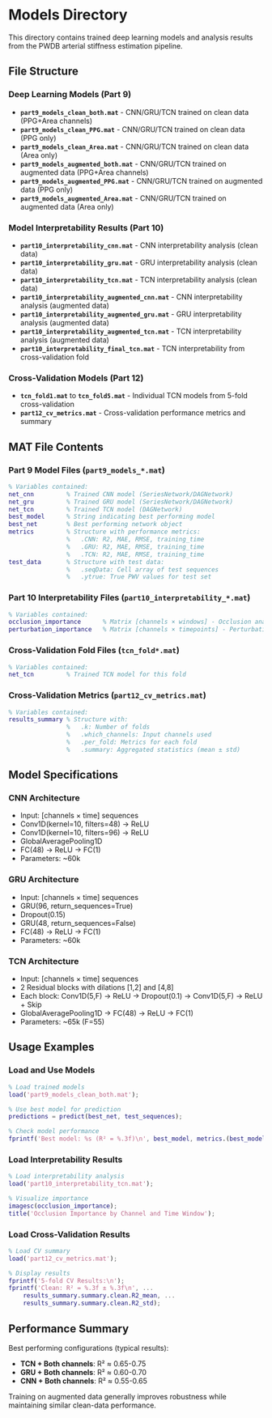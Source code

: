 # Models Directory

This directory contains trained deep learning models and analysis results from the PWDB arterial stiffness estimation pipeline.

## File Structure

### Deep Learning Models (Part 9)
- **`part9_models_clean_both.mat`** - CNN/GRU/TCN trained on clean data (PPG+Area channels)
- **`part9_models_clean_PPG.mat`** - CNN/GRU/TCN trained on clean data (PPG only)
- **`part9_models_clean_Area.mat`** - CNN/GRU/TCN trained on clean data (Area only)
- **`part9_models_augmented_both.mat`** - CNN/GRU/TCN trained on augmented data (PPG+Area channels)
- **`part9_models_augmented_PPG.mat`** - CNN/GRU/TCN trained on augmented data (PPG only)
- **`part9_models_augmented_Area.mat`** - CNN/GRU/TCN trained on augmented data (Area only)

### Model Interpretability Results (Part 10)
- **`part10_interpretability_cnn.mat`** - CNN interpretability analysis (clean data)
- **`part10_interpretability_gru.mat`** - GRU interpretability analysis (clean data)
- **`part10_interpretability_tcn.mat`** - TCN interpretability analysis (clean data)
- **`part10_interpretability_augmented_cnn.mat`** - CNN interpretability analysis (augmented data)
- **`part10_interpretability_augmented_gru.mat`** - GRU interpretability analysis (augmented data)
- **`part10_interpretability_augmented_tcn.mat`** - TCN interpretability analysis (augmented data)
- **`part10_interpretability_final_tcn.mat`** - TCN interpretability from cross-validation fold

### Cross-Validation Models (Part 12)
- **`tcn_fold1.mat`** to **`tcn_fold5.mat`** - Individual TCN models from 5-fold cross-validation
- **`part12_cv_metrics.mat`** - Cross-validation performance metrics and summary

## MAT File Contents

### Part 9 Model Files (`part9_models_*.mat`)
```matlab
% Variables contained:
net_cnn         % Trained CNN model (SeriesNetwork/DAGNetwork)
net_gru         % Trained GRU model (SeriesNetwork/DAGNetwork)  
net_tcn         % Trained TCN model (DAGNetwork)
best_model      % String indicating best performing model
best_net        % Best performing network object
metrics         % Structure with performance metrics:
                %   .CNN: R2, MAE, RMSE, training_time
                %   .GRU: R2, MAE, RMSE, training_time
                %   .TCN: R2, MAE, RMSE, training_time
test_data       % Structure with test data:
                %   .seqData: Cell array of test sequences
                %   .ytrue: True PWV values for test set
```

### Part 10 Interpretability Files (`part10_interpretability_*.mat`)
```matlab
% Variables contained:
occlusion_importance      % Matrix [channels × windows] - Occlusion analysis results
perturbation_importance   % Matrix [channels × timepoints] - Perturbation sensitivity
```

### Cross-Validation Fold Files (`tcn_fold*.mat`)
```matlab
% Variables contained:
net_tcn         % Trained TCN model for this fold
```

### Cross-Validation Metrics (`part12_cv_metrics.mat`)
```matlab
% Variables contained:
results_summary % Structure with:
                %   .k: Number of folds
                %   .which_channels: Input channels used
                %   .per_fold: Metrics for each fold
                %   .summary: Aggregated statistics (mean ± std)
```

## Model Specifications

### CNN Architecture
- Input: [channels × time] sequences
- Conv1D(kernel=10, filters=48) → ReLU
- Conv1D(kernel=10, filters=96) → ReLU  
- GlobalAveragePooling1D
- FC(48) → ReLU → FC(1)
- Parameters: ~60k

### GRU Architecture
- Input: [channels × time] sequences
- GRU(96, return_sequences=True)
- Dropout(0.15)
- GRU(48, return_sequences=False)
- FC(48) → ReLU → FC(1)
- Parameters: ~60k

### TCN Architecture
- Input: [channels × time] sequences
- 2 Residual blocks with dilations [1,2] and [4,8]
- Each block: Conv1D(5,F) → ReLU → Dropout(0.1) → Conv1D(5,F) → ReLU + Skip
- GlobalAveragePooling1D → FC(48) → ReLU → FC(1)
- Parameters: ~65k (F=55)

## Usage Examples

### Load and Use Models
```matlab
% Load trained models
load('part9_models_clean_both.mat');

% Use best model for prediction
predictions = predict(best_net, test_sequences);

% Check model performance
fprintf('Best model: %s (R² = %.3f)\n', best_model, metrics.(best_model).R2);
```

### Load Interpretability Results
```matlab
% Load interpretability analysis
load('part10_interpretability_tcn.mat');

% Visualize importance
imagesc(occlusion_importance);
title('Occlusion Importance by Channel and Time Window');
```

### Load Cross-Validation Results
```matlab
% Load CV summary
load('part12_cv_metrics.mat');

% Display results
fprintf('5-fold CV Results:\n');
fprintf('Clean: R² = %.3f ± %.3f\n', ...
    results_summary.summary.clean.R2_mean, ...
    results_summary.summary.clean.R2_std);
```

## Performance Summary

Best performing configurations (typical results):
- **TCN + Both channels**: R² ≈ 0.65-0.75
- **GRU + Both channels**: R² ≈ 0.60-0.70  
- **CNN + Both channels**: R² ≈ 0.55-0.65

Training on augmented data generally improves robustness while maintaining similar clean-data performance.